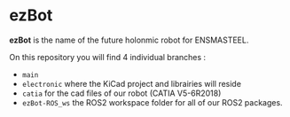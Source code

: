 # ezBot

**ezBot** is the name of the future holonmic robot for ENSMASTEEL.

On this repository you will find 4 individual branches :

- `main`
- `electronic` where the KiCad project and librairies will reside
- `catia` for the cad files of our robot (CATIA V5-6R2018)
- `ezBot-ROS_ws` the ROS2 workspace folder for all of our ROS2 packages.
